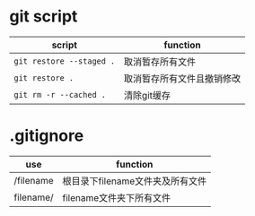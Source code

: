 # git script

|script|function|
|---|---|
| `git restore --staged .`|取消暂存所有文件|
| `git restore .`|取消暂存所有文件且撤销修改|
|`git rm -r --cached .`|清除git缓存|

# .gitignore

|use|function|
|--|--|
|/filename|根目录下filename文件夹及所有文件|
|filename/|filename文件夹下所有文件|